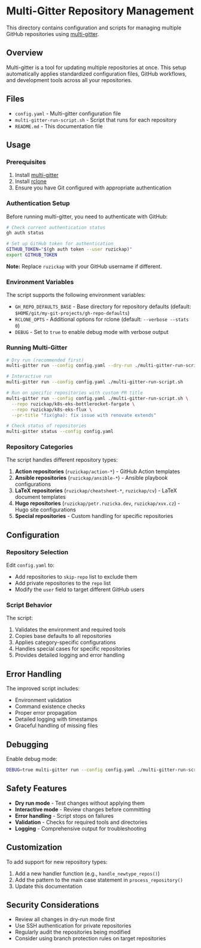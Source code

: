 # Multi-Gitter Repository Management

This directory contains configuration and scripts for managing multiple GitHub
repositories using [multi-gitter](https://github.com/lindell/multi-gitter).

## Overview

Multi-gitter is a tool for updating multiple repositories at once. This setup
automatically applies standardized configuration files, GitHub workflows, and
development tools across all your repositories.

## Files

- `config.yaml` - Multi-gitter configuration file
- `multi-gitter-run-script.sh` - Script that runs for each repository
- `README.md` - This documentation file

## Usage

### Prerequisites

1. Install [multi-gitter](https://github.com/lindell/multi-gitter)
2. Install [rclone](https://rclone.org/)
3. Ensure you have Git configured with appropriate authentication

### Authentication Setup

Before running multi-gitter, you need to authenticate with GitHub:

```bash
# Check current authentication status
gh auth status

# Set up GitHub token for authentication
GITHUB_TOKEN="$(gh auth token --user ruzickap)"
export GITHUB_TOKEN
```

**Note:** Replace `ruzickap` with your GitHub username if different.

### Environment Variables

The script supports the following environment variables:

- `GH_REPO_DEFAULTS_BASE` - Base directory for repository defaults
  (default: `$HOME/git/my-git-projects/gh-repo-defaults`)
- `RCLONE_OPTS` - Additional options for rclone
  (default: `--verbose --stats 0`)
- `DEBUG` - Set to `true` to enable debug mode with verbose output

### Running Multi-Gitter

```bash
# Dry run (recommended first)
multi-gitter run --config config.yaml --dry-run ./multi-gitter-run-script.sh

# Interactive run
multi-gitter run --config config.yaml ./multi-gitter-run-script.sh

# Run on specific repositories with custom PR title
multi-gitter run --config config.yaml ./multi-gitter-run-script.sh \
  --repo ruzickap/k8s-eks-bottlerocket-fargate \
  --repo ruzickap/k8s-eks-flux \
  --pr-title "fix(gha): fix issue with renovate extends"

# Check status of repositories
multi-gitter status --config config.yaml
```

### Repository Categories

The script handles different repository types:

1. **Action repositories** (`ruzickap/action-*`) - GitHub Action templates
2. **Ansible repositories** (`ruzickap/ansible-*`) - Ansible playbook
   configurations
3. **LaTeX repositories** (`ruzickap/cheatsheet-*`, `ruzickap/cv`) - LaTeX
   document templates
4. **Hugo repositories** (`ruzickap/petr.ruzicka.dev`, `ruzickap/xvx.cz`) -
   Hugo site configurations
5. **Special repositories** - Custom handling for specific repositories

## Configuration

### Repository Selection

Edit `config.yaml` to:

- Add repositories to `skip-repo` list to exclude them
- Add private repositories to the `repo` list
- Modify the `user` field to target different GitHub users

### Script Behavior

The script:

1. Validates the environment and required tools
2. Copies base defaults to all repositories
3. Applies category-specific configurations
4. Handles special cases for specific repositories
5. Provides detailed logging and error handling

## Error Handling

The improved script includes:

- Environment validation
- Command existence checks
- Proper error propagation
- Detailed logging with timestamps
- Graceful handling of missing files

## Debugging

Enable debug mode:

```bash
DEBUG=true multi-gitter run --config config.yaml ./multi-gitter-run-script.sh
```

## Safety Features

- **Dry run mode** - Test changes without applying them
- **Interactive mode** - Review changes before committing
- **Error handling** - Script stops on failures
- **Validation** - Checks for required tools and directories
- **Logging** - Comprehensive output for troubleshooting

## Customization

To add support for new repository types:

1. Add a new handler function (e.g., `handle_newtype_repos()`)
2. Add the pattern to the main case statement in `process_repository()`
3. Update this documentation

## Security Considerations

- Review all changes in dry-run mode first
- Use SSH authentication for private repositories
- Regularly audit the repositories being modified
- Consider using branch protection rules on target repositories
